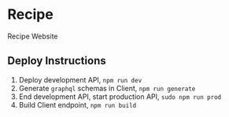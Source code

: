 # Recipe

Recipe Website

## Deploy Instructions

1. Deploy development API, `npm run dev`
2. Generate `graphql` schemas in Client, `npm run generate`
3. End development API, start production API, `sudo npm run prod`
4. Build Client endpoint, `npm run build`